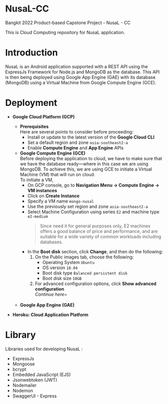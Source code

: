 # NusaL-CC
Bangkit 2022 Product-based Capstone Project - NusaL - CC

This is Cloud Computing repository for NusaL application.

# Introduction
NusaL is an Android application supported with a REST API using the ExpressJs Framework for Node.js and MongoDB as the database. This API is then being deployed using Google App Engine (GAE) with its database (MongoDB) using a Virtual Machine from Google Compute Engine (GCE).

# Deployment
* **Google Cloud Platform (GCP)**
  * **Prerequisites** <br>
    Here are several points to consider before proceeding:
    * Install or update to the latest version of the **Google Cloud CLI**
    * Set a default region and zone `asia-southeast2-a`
    * Enable **Compute Engine** and **App Engine** APIs 
      <br>
  * **Google Compute Engine (GCE)** <br>
      Before deploying the application to cloud, we have to make sure that we have the database ready—where in this case we are using MongoDB. To achieve this, we are using GCE to initiate a Virtual Machine (VM) that will run on cloud. <br>
      To initiate a VM,
       * On GCP console, go to **Navigation Menu -> Compute Engine -> VM instances**
       * Click on **Create Instance**
       * Specify a VM name `mongo-nusal`
       * Use the previously set region and zone `asia-southeast2-a`
       * Select Machine Configuration using series `E2` and machine type `e2-medium` <br>
         > Since need it for general purposes only, E2 machines offers a good balance of price and performance, and are suitable for a wide variety of common workloads including databases.
       * In the **Boot disk** section, click **Change**, and then do the following:
         1. On the Public images tab, choose the following:
            * Operating System `Ubuntu`
            * OS version `18.04`
            * Boot disk type `Balanced persistent disk`
            * Boot disk size `10GB`
         2. For advanced configuration options, click **Show advanced configuration**
            <br>
            *Continue here~*
    <br>
  * **Google App Engine (GAE)**
 
* **Heroku: Cloud Application Platform**

# Library
Libraries used for developing NusaL :
* ExpressJs
* Mongoose
* bcrypt
* Embedded JavaScript (EJS)
* Jsonwebtoken (JWT)
* Nodemailer
* Nodemon
* SwaggerUI - Express
